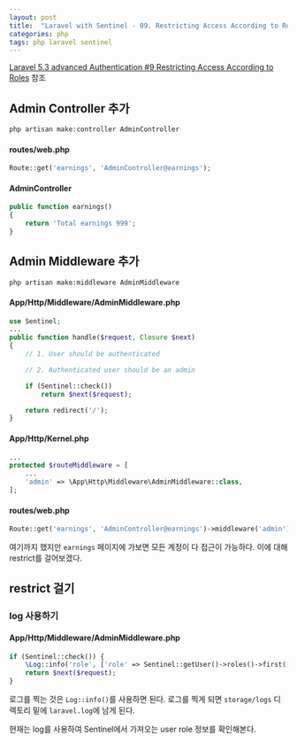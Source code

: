 ```yaml
---
layout: post
title:  "Laravel with Sentinel - 09. Restricting Access According to Roles"
categories: php
tags: php laravel sentinel
---
```

[Laravel 5.3 advanced Authentication #9 Restricting Access According to Roles](https://www.youtube.com/watch?v=KoaX5N840Ao&list=PL3ZhWMazGi9KB9PajJHWvV2NJ1ITNoNGp&index=9) 참조

## Admin Controller 추가
```bash
php artisan make:controller AdminController
```

#### routes/web.php
```php
Route::get('earnings', 'AdminController@earnings');
```

#### AdminController
```php
public function earnings()
{
    return 'Total earnings 999';
}
```

## Admin Middleware 추가
```bash
php artisan make:middleware AdminMiddleware
```

#### App/Http/Middleware/AdminMiddleware.php
```php
use Sentinel;
...
public function handle($request, Closure $next)
{
    // 1. User should be authenticated

    // 2. Authenticated user should be an admin

    if (Sentinel::check())
        return $next($request);

    return redirect('/');
}
```

#### App/Http/Kernel.php
```php
...
protected $routeMiddleware = [
    ...
    'admin' => \App\Http\Middleware\AdminMiddleware::class,
];
```

#### routes/web.php
```php
Route::get('earnings', 'AdminController@earnings')->middleware('admin');
```

여기까지 했지만 `earnings` 페이지에 가보면 모든 계정이 다 접근이 가능하다. 이에 대해 restrict를 걸어보겠다.

## restrict 걸기

### log 사용하기

#### App/Http/Middleware/AdminMiddleware.php
```php
if (Sentinel::check()) {
    \Log::info('role', ['role' => Sentinel::getUser()->roles()->first()]);
    return $next($request);
}
```
로그를 찍는 것은 `Log::info()`를 사용하면 된다. 로그를 찍게 되면 `storage/logs` 디렉토리 밑에 `laravel.log`에 남게 된다.

현재는 log를 사용하여 Sentinel에서 가져오는 user role 정보를 확인해본다.
